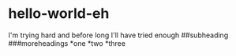 # hello-world-eh
I'm trying hard and before long I'll have tried enough
##subheading
###moreheadings
*one
*two
*three
